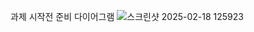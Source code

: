 과제 시작전 준비 다이어그램
![스크린샷 2025-02-18 125923](https://github.com/user-attachments/assets/8fccb7e1-4c29-4696-9194-3e3160659f26)
